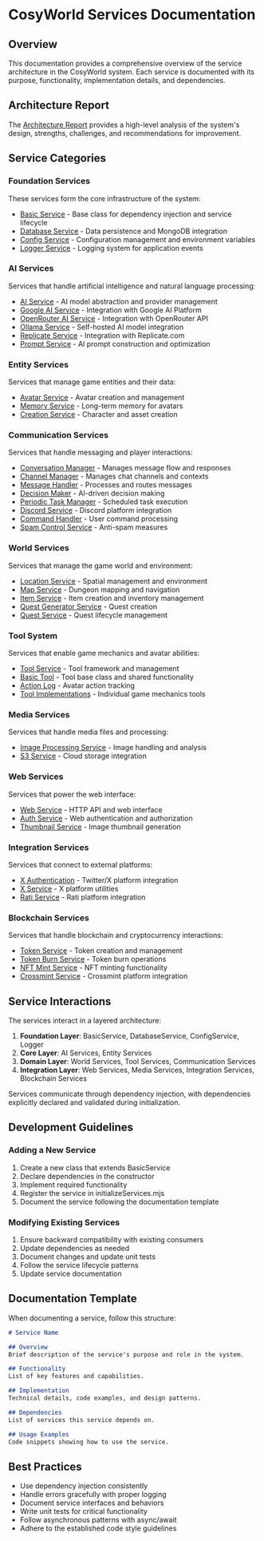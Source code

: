 # CosyWorld Services Documentation

## Overview
This documentation provides a comprehensive overview of the service architecture in the CosyWorld system. Each service is documented with its purpose, functionality, implementation details, and dependencies.

## Architecture Report
The [Architecture Report](architecture-report.md) provides a high-level analysis of the system's design, strengths, challenges, and recommendations for improvement.

## Service Categories

### Foundation Services
These services form the core infrastructure of the system:

- [Basic Service](foundation/basicService.md) - Base class for dependency injection and service lifecycle
- [Database Service](foundation/databaseService.md) - Data persistence and MongoDB integration
- [Config Service](foundation/configService.md) - Configuration management and environment variables
- [Logger Service](foundation/logger.md) - Logging system for application events

### AI Services
Services that handle artificial intelligence and natural language processing:

- [AI Service](ai/aiService.md) - AI model abstraction and provider management
- [Google AI Service](ai/googleAIService.md) - Integration with Google AI Platform
- [OpenRouter AI Service](ai/openrouterAIService.md) - Integration with OpenRouter API
- [Ollama Service](ai/ollamaService.md) - Self-hosted AI model integration
- [Replicate Service](ai/replicateService.md) - Integration with Replicate.com
- [Prompt Service](ai/promptService.md) - AI prompt construction and optimization

### Entity Services
Services that manage game entities and their data:

- [Avatar Service](entity/avatarService.md) - Avatar creation and management
- [Memory Service](entity/memoryService.md) - Long-term memory for avatars
- [Creation Service](entity/creationService.md) - Character and asset creation

### Communication Services
Services that handle messaging and player interactions:

- [Conversation Manager](communication/conversationManager.md) - Manages message flow and responses
- [Channel Manager](communication/channelManager.md) - Manages chat channels and contexts
- [Message Handler](communication/messageHandler.md) - Processes and routes messages
- [Decision Maker](communication/decisionMaker.md) - AI-driven decision making
- [Periodic Task Manager](communication/periodicTaskManager.md) - Scheduled task execution
- [Discord Service](communication/discordService.md) - Discord platform integration
- [Command Handler](communication/commandHandler.md) - User command processing
- [Spam Control Service](communication/spamControlService.md) - Anti-spam measures

### World Services
Services that manage the game world and environment:

- [Location Service](world/locationService.md) - Spatial management and environment
- [Map Service](world/mapService.md) - Dungeon mapping and navigation
- [Item Service](world/itemService.md) - Item creation and inventory management
- [Quest Generator Service](world/questGeneratorService.md) - Quest creation
- [Quest Service](world/questService.md) - Quest lifecycle management

### Tool System
Services that enable game mechanics and avatar abilities:

- [Tool Service](tools/toolService.md) - Tool framework and management
- [Basic Tool](tools/basicTool.md) - Tool base class and shared functionality
- [Action Log](tools/actionLog.md) - Avatar action tracking
- [Tool Implementations](tools/implementations.md) - Individual game mechanics tools

### Media Services
Services that handle media files and processing:

- [Image Processing Service](media/imageProcessingService.md) - Image handling and analysis
- [S3 Service](media/s3Service.md) - Cloud storage integration

### Web Services
Services that power the web interface:

- [Web Service](web/webService.md) - HTTP API and web interface
- [Auth Service](web/authService.md) - Web authentication and authorization
- [Thumbnail Service](web/thumbnailService.md) - Image thumbnail generation

### Integration Services
Services that connect to external platforms:

- [X Authentication](integration/x-authentication.md) - Twitter/X platform integration
- [X Service](integration/xService.md) - X platform utilities
- [Rati Service](integration/ratiService.md) - Rati platform integration

### Blockchain Services
Services that handle blockchain and cryptocurrency interactions:

- [Token Service](blockchain/tokenService.md) - Token creation and management
- [Token Burn Service](blockchain/tokenBurnService.md) - Token burn operations
- [NFT Mint Service](blockchain/nftMintService.md) - NFT minting functionality
- [Crossmint Service](blockchain/crossmintService.md) - Crossmint platform integration

## Service Interactions
The services interact in a layered architecture:

1. **Foundation Layer**: BasicService, DatabaseService, ConfigService, Logger
2. **Core Layer**: AI Services, Entity Services
3. **Domain Layer**: World Services, Tool Services, Communication Services
4. **Integration Layer**: Web Services, Media Services, Integration Services, Blockchain Services

Services communicate through dependency injection, with dependencies explicitly declared and validated during initialization.

## Development Guidelines

### Adding a New Service
1. Create a new class that extends BasicService
2. Declare dependencies in the constructor
3. Implement required functionality
4. Register the service in initializeServices.mjs
5. Document the service following the documentation template

### Modifying Existing Services
1. Ensure backward compatibility with existing consumers
2. Update dependencies as needed
3. Document changes and update unit tests
4. Follow the service lifecycle patterns
5. Update service documentation

## Documentation Template
When documenting a service, follow this structure:

```markdown
# Service Name

## Overview
Brief description of the service's purpose and role in the system.

## Functionality
List of key features and capabilities.

## Implementation
Technical details, code examples, and design patterns.

## Dependencies
List of services this service depends on.

## Usage Examples
Code snippets showing how to use the service.
```

## Best Practices
- Use dependency injection consistently
- Handle errors gracefully with proper logging
- Document service interfaces and behaviors
- Write unit tests for critical functionality
- Follow asynchronous patterns with async/await
- Adhere to the established code style guidelines
